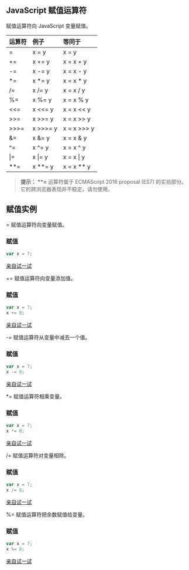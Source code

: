 ## JavaScript 赋值运算符

赋值运算符向 JavaScript 变量赋值。

| 运算符 | 例子     | 等同于      |
| :----- | :------- | :---------- |
| =      | x = y    | x = y       |
| +=     | x += y   | x = x + y   |
| -=     | x -= y   | x = x - y   |
| *=     | x *= y   | x = x * y   |
| /=     | x /= y   | x = x / y   |
| %=     | x %= y   | x = x % y   |
| <<=    | x <<= y  | x = x << y  |
| >>=    | x >>= y  | x = x >> y  |
| >>>=   | x >>>= y | x = x >>> y |
| &=     | x &= y   | x = x & y   |
| ^=     | x ^= y   | x = x ^ y   |
| \|=    | x \|= y  | x = x \| y  |
| **=    | x **= y  | x = x ** y  |

> **提示：** **\*\*=** 运算符属于 ECMAScript 2016 proposal (ES7) 的实验部分。它的跨浏览器表现并不稳定。请勿使用。

## 赋值实例

= 赋值运算符向变量赋值。

### 赋值

```javascript
var x = 7;
```

[亲自试一试](https://www.w3school.com.cn/tiy/t.asp?f=js_assignment_equal)

+= 赋值运算符向变量添加值。

### 赋值

```javascript
var x = 7;
x += 8; 
```

[亲自试一试](https://www.w3school.com.cn/tiy/t.asp?f=js_assignment_plusequal)

-= 赋值运算符从变量中减去一个值。

### 赋值

```javascript
var x = 7;
x -= 8; 
```

[亲自试一试](https://www.w3school.com.cn/tiy/t.asp?f=js_assignment_minusequal)

*= 赋值运算符相乘变量。

### 赋值

```javascript
var x = 7;
x *= 8; 
```

[亲自试一试](https://www.w3school.com.cn/tiy/t.asp?f=js_assignment_multiplicationequal)

/= 赋值运算符对变量相除。

### 赋值

```javascript
var x = 7;
x /= 8; 
```

[亲自试一试](https://www.w3school.com.cn/tiy/t.asp?f=js_assignment_divideequal)

%= 赋值运算符把余数赋值给变量。

### 赋值

```javascript
var x = 7;
x %= 8; 
```

[亲自试一试](https://www.w3school.com.cn/tiy/t.asp?f=js_assignment_modulusequal)
